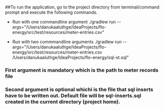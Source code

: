 ##To run the application, go to the project directory from terminal/command prompt and execute the following commands.

* Run with one commandline argument
./gradlew run --args="/Users/danukaaluthge/IdeaProjects/flo-energy/src/test/resources/meter-entries.csv"

* Run with two commmandline arguments
./gradlew run --args="/Users/danukaaluthge/IdeaProjects/flo-energy/src/test/resources/meter-entries.csv /Users/danukaaluthge/IdeaProjects/flo-energy/sql-st.sql"

### First argument is mandatory which is the path to meter records file
### Second argument is optional whichi is the file that sql inserts have to be written out. Default file will be sql-inserts.sql created in the current directory (project home).



